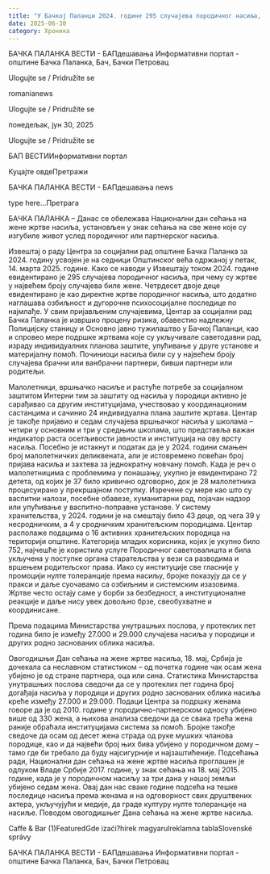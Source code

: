 ```yaml
---
title: "У Бачкој Паланци 2024. године 295 случајева породичног насиља, у највећем броју жене"
date: 2025-06-30
category: Хроника
---
```


БАЧКА ПАЛАНКА ВЕСТИ - БАПдешавања Информативни портал - општине Бачка Паланка, Бач, Бачки Петровац

Ulogujte se / Pridružite se

romanianews

Ulogujte se / Pridružite se

понедељак, јун 30, 2025

Ulogujte se / Pridružite se

БАП ВЕСТИИнформативни портал

Куцајте овдеПретражи

БАЧКА ПАЛАНКА ВЕСТИ - БАПдешавања news

type here...Претрага

БАЧКА ПАЛАНКА – Данас се обележава Национални дан сећања на жене жртве насиља, установљен у знак сећања на све жене које су изгубиле живот услед породичног или партнерског насиља.

Извештај о раду Центра за социјални рад општине Бачка Паланка за 2024. годину усвојен је на седници Општинског већа одржаној у петак, 14. марта 2025. године.
Како се наводи у Извештају током 2024. године евидентирано је 295 случајева породичног насиља, при чему су жртве у највећем броју случајева биле жене. Четрдесет двоје деце евидентирано је као директне жртве породичног насиља, што додатно наглашава озбиљност и дугорочне психосоцијалне последице по најмлађе.
У свим пријављеним случајевима, Центар за социјални рад Бачка Паланка је извршио процену ризика, обавестио надлежну Полицијску станицу и Основно јавно тужилаштво у Бачкој Паланци, као и спровео мере подршке жртвама које су укључивале саветодавни рад, израду индивидуалних планова заштите, упућивање у друге установе и материјалну помоћ. Починиоци насиља били су у највећем броју случајева брачни или ванбрачни партнери, бивши партнери или родитељи.



Малолетници, вршњачко насиље и растуће потребе за социјалном заштитом
Интерни тим за заштиту од насиља у породици активно је сарађивао са другим институцијама, учествовао у координационим састанцима и сачинио 24 индивидуална плана заштите жртава.
Центар је такође пријавио и седам случајева вршњачког насиља у школама – четири у основним и три у средњим школама, што представља важан индикатор раста осетљивости јавности и институција на ову врсту насиља.
Посебно је истакнут и податак да је у 2024. години смањен број малолетничких деликвената, али је истовремено повећан број пријава насиља и захтева за једнократну новчану помоћ. Када је реч о малолетницима с проблемима у понашању, укупно је евидентирано 72 детета, од којих је 37 било кривично одговорно, док је 28 малолетника процесуирано у прекршајном поступку. Изречене су мере као што су васпитни налози, посебне обавезе, хуманитарни рад, појачан надзор или упућивање у васпитно-поправне установе.
У систему хранитељства, у 2024. години је на смештају било 43 деце, од чега 39 у несродничким, а 4 у сродничким хранитељским породицама. Центар располаже подацима о 16 активних хранитељских породица на територији општине. Категорија младих корисника, којих је укупно било 752, најчешће је користила услуге Породичног саветовалишта и била укључена у поступке органа старатељства у вези са разводима и вршењем родитељског права.
Иако су институције све гласније у промоцији нулте толеранције према насиљу, бројке показују да се у пракси и даље суочавамо са озбиљним и системским изазовима. Жртве често остају саме у борби за безбедност, а институционалне реакције и даље нису увек довољно брзе, свеобухватне и координисане.

Према подацима Министарства унутрашњих послова, у протеклих пет година било је између 27.000 и 29.000 случајева насиља у породици и других родно заснованих облика насиља.


Овогодишњи Дан сећања на жене жртве насиља, 18. мај, Србија је дочекала са неславном статистиком – од почетка године чак осам жена убијено је од стране партнера, оца или сина. Статистика Министарства унутрашњих послова сведочи да се у протеклих пет година број догађаја насиља у породици и других родно заснованих облика насиља креће између 27.000 и 29.000. Подаци Центра за подршку женама говоре да је од 2010. године у породично-партнерском односу убијено више од 330 жена, а њихова анализа сведочи да се свака трећа жена раније обраћала институцијама система за помоћ. Бројке такође сведоче да осам од десет жена страда од руке мушких чланова породице, као и да највећи број њих бива убијено у породичном дому – тамо где би требало да буду најсигурније и најзаштићеније.
Подсећања ради, Национални дан сећања на жене жртве насиља проглашен је одлуком Владе Србије 2017. године, у знак сећања на 18. мај 2015. године, када је у породичном насиљу за три дана у нашој земљи убијено седам жена. Овај дан нас сваке године подсећа на тешке последице насиља према женама и на одговорност свих друштвених актера, укључујући и медије, да граде културу нулте толеранције на насиље. Поводом овогодишњег Дана сећања на жене жртве насиља.

Caffe & Bar (1)FeaturedGde izaći?hírek magyarulreklamna tablaSlovenské správy

БАЧКА ПАЛАНКА ВЕСТИ - БАПдешавања Информативни портал - општине Бачка Паланка, Бач, Бачки Петровац
